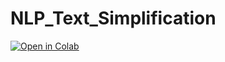 # NLP_Text_Simplification

[![Open in Colab](https://colab.research.google.com/assets/colab-badge.svg)](https://colab.research.google.com/drive/1thSeR44F9Zr9tJpmH3Mg8pgqjs6mgDdW?usp=sharing)
